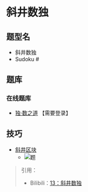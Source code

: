 # 斜井数独

## 题型名

- 斜井数独
- Sudoku #

## 题库

### 在线题库

- [独·数之道](http://www.sudokufans.org.cn/lx/game.index.php?type=x2) 【需要登录】

## 技巧

- [斜井区块](https://www.bilibili.com/read/cv10180872)
  - ![题](https://i0.hdslb.com/bfs/article/6be4f8655c7d96a8afb5f1d6fd526490a87a7cea.png@708w_708h_progressive.webp)

> 引用：
>
> - Bilibili：[13：斜井数独](https://www.bilibili.com/read/cv10180872)
